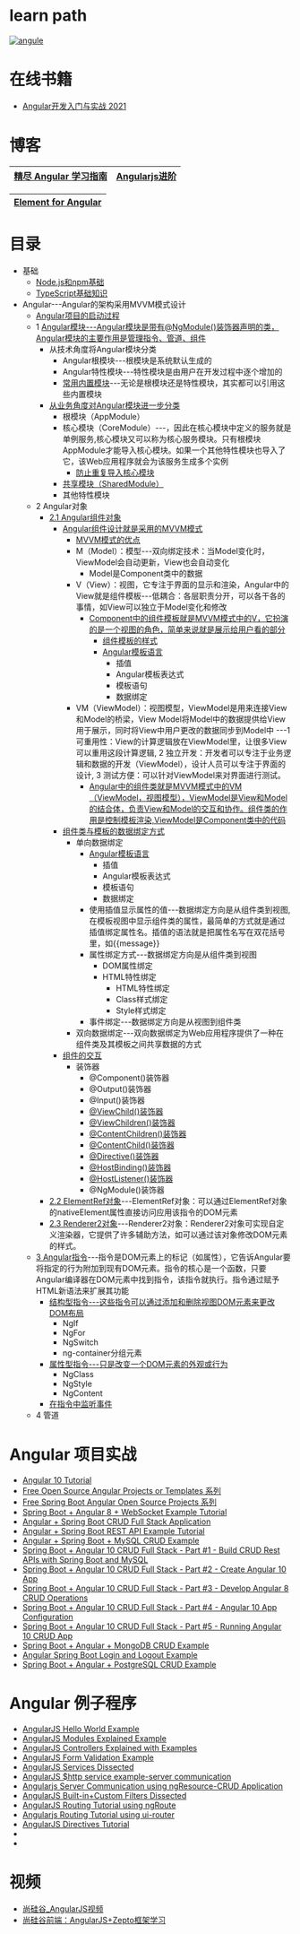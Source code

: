 
# learn path

<a href="https://ibb.co/R6YFQsj"><img src="https://i.ibb.co/FYmr8yH/angule.png" alt="angule" border="0"></a>

# 在线书籍
* [Angular开发入门与实战 2021](https://weread.qq.com/web/reader/7f332f2072462dd67f32c8c)

# 博客

[精尽 Angular 学习指南](http://svip.iocoder.cn/Angular/tutorials/)|[Angularjs进阶](https://www.kancloud.cn/digest/angularjs-sunny1989)|
---|---|

[Element for Angular](https://github.com/ElemeFE/element-angular)|
----|


# 目录
* 基础
  * [Node.js和npm基础 ](https://weread.qq.com/web/reader/7f332f2072462dd67f32c8ck98f3284021498f137082c2e)
  * [TypeScript基础知识](https://weread.qq.com/web/reader/7f332f2072462dd67f32c8ck33e3289021c33e75ff09694)
* Angular---Angular的架构采用MVVM模式设计
  * [Angular项目的启动过程](https://weread.qq.com/web/reader/7f332f2072462dd67f32c8ck64232b60230642e92efb54c)
  * 1 [Angular模块---Angular模块是带有@NgModule()装饰器声明的类，Angular模块的主要作用是管理指令、管道、组件](https://weread.qq.com/web/reader/7f332f2072462dd67f32c8c)
      * 从技术角度将Angular模块分类
        * Angular根模块---根模块是系统默认生成的      
        * Angular特性模块---特性模块是由用户在开发过程中逐个增加的 
        * [常用内置模块](https://weread.qq.com/web/reader/7f332f2072462dd67f32c8ck32b321d024832bb90e89958)---无论是根模块还是特性模块，其实都可以引用这些内置模块
      * [从业务角度对Angular模块进一步分类](https://weread.qq.com/web/reader/7f332f2072462dd67f32c8ckd2d32c50249d2ddea18fb39)
        * 根模块（AppModule）
        * 核心模块（CoreModule）---，因此在核心模块中定义的服务就是单例服务,核心模块又可以称为核心服务模块。只有根模块AppModule才能导入核心模块。如果一个其他特性模块也导入了它，该Web应用程序就会为该服务生成多个实例
          * [防止重复导入核心模块 ](https://weread.qq.com/web/reader/7f332f2072462dd67f32c8ckd2d32c50249d2ddea18fb39)
        * [共享模块（SharedModule）](https://weread.qq.com/web/reader/7f332f2072462dd67f32c8ckd2d32c50249d2ddea18fb39)
        * 其他特性模块 
  * 2 Angular对象
    * [2.1 Angular组件对象](https://weread.qq.com/web/reader/7f332f2072462dd67f32c8ckc0c320a0232c0c7c76d365a)
      * [Angular组件设计就是采用的MVVM模式](https://weread.qq.com/web/reader/7f332f2072462dd67f32c8ckc7432af0210c74d97b01b1c) 
        * [MVVM模式的优点](https://weread.qq.com/web/reader/7f332f2072462dd67f32c8ckc7432af0210c74d97b01b1c) 
        * M（Model）：模型---双向绑定技术：当Model变化时，ViewModel会自动更新，View也会自动变化
          * Model是Component类中的数据
        * V（View）：视图，它专注于界面的显示和渲染，Angular中的View就是组件模板---低耦合：各层职责分开，可以各干各的事情，如View可以独立于Model变化和修改
          * [Component中的组件模板就是MVVM模式中的V，它扮演的是一个视图的角色，简单来说就是展示给用户看的部分](https://weread.qq.com/web/reader/7f332f2072462dd67f32c8ck9a132c802349a1158154a83)
            * [组件模板的样式](https://weread.qq.com/web/reader/7f332f2072462dd67f32c8ckd8232f00235d82c8d161fb2) 
            * [Angular模板语言](https://weread.qq.com/web/reader/7f332f2072462dd67f32c8ck0723244023c072b030ba601)
              * 插值
              * Angular模板表达式
              * 模板语句
              * 数据绑定 
        * VM（ViewModel）：视图模型，ViewModel是用来连接View和Model的桥梁，View Model将Model中的数据提供给View用于展示，同时将View中用户更改的数据同步到Model中 ---1 可重用性：View的计算逻辑放在ViewModel里，让很多View可以重用这段计算逻辑, 2 独立开发：开发者可以专注于业务逻辑和数据的开发（ViewModel），设计人员可以专注于界面的设计, 3 测试方便：可以针对ViewModel来对界面进行测试。
          * [Angular中的组件类就是MVVM模式中的VM（ViewModel，视图模型），ViewModel是View和Model的结合体，负责View和Model的交互和协作。组件类的作用是控制模板渲染,ViewModel是Component类中的代码](https://weread.qq.com/web/reader/7f332f2072462dd67f32c8cka6832360236a684eceeee20) 
      * [组件类与模板的数据绑定方式](https://weread.qq.com/web/reader/7f332f2072462dd67f32c8ckb5332110237b53b3a3d68d2) 
        * 单向数据绑定
          * [Angular模板语言](https://weread.qq.com/web/reader/7f332f2072462dd67f32c8ck0723244023c072b030ba601)
            * 插值
            * Angular模板表达式
            * 模板语句
            * 数据绑定 
          * 使用插值显示属性的值---数据绑定方向是从组件类到视图, 在模板视图中显示组件类的属性，最简单的方式就是通过插值绑定属性名。插值的语法就是把属性名写在双花括号里，如{{message}}
          * 属性绑定方式---数据绑定方向是从组件类到视图
            * DOM属性绑定
            * HTML特性绑定
              * HTML特性绑定
              * Class样式绑定
              * Style样式绑定  
          * 事件绑定---数据绑定方向是从视图到组件类  
        * 双向数据绑定---双向数据绑定为Web应用程序提供了一种在组件类及其模板之间共享数据的方式
      * [组件的交互](https://weread.qq.com/web/reader/7f332f2072462dd67f32c8ck72b327f023972b32a1f7e2d)
        * 装饰器
          * @Component()装饰器
          * @Output()装饰器
          * @Input()装饰器
          * [@ViewChild()装饰器](https://weread.qq.com/web/reader/7f332f2072462dd67f32c8ck44f328c023e44f683a8420b)
          * [@ViewChildren()装饰器](https://weread.qq.com/web/reader/7f332f2072462dd67f32c8ck44f328c023e44f683a8420b)
          * [@ContentChildren()装饰器](https://weread.qq.com/web/reader/7f332f2072462dd67f32c8ck73532580243735b90b45ac8)
          * [@ContentChild()装饰器](https://weread.qq.com/web/reader/7f332f2072462dd67f32c8ck73532580243735b90b45ac8)
          * [@Directive()装饰器](https://weread.qq.com/web/reader/7f332f2072462dd67f32c8cka3f32db0244a3f390d88bb9) 
          * [@HostBinding()装饰器](https://weread.qq.com/web/reader/7f332f2072462dd67f32c8cka3f32db0244a3f390d88bb9)
          * [@HostListener()装饰器](https://weread.qq.com/web/reader/7f332f2072462dd67f32c8cka3f32db0244a3f390d88bb9)
          * @NgModule()装饰器
    * [2.2 ElementRef对象](https://weread.qq.com/web/reader/7f332f2072462dd67f32c8cka3f32db0244a3f390d88bb9)---ElementRef对象：可以通过ElementRef对象的nativeElement属性直接访问应用该指令的DOM元素
    * [2.3 Renderer2对象](https://weread.qq.com/web/reader/7f332f2072462dd67f32c8cka3f32db0244a3f390d88bb9)---Renderer2对象：Renderer2对象可实现自定义渲染器，它提供了许多辅助方法，如可以通过该对象修改DOM元素的样式。
   * [3 Angular指令](https://weread.qq.com/web/reader/7f332f2072462dd67f32c8ckfc432fb0241fc490ca45614)---指令是DOM元素上的标记（如属性），它告诉Angular要将指定的行为附加到现有DOM元素。指令的核心是一个函数，只要Angular编译器在DOM元素中找到指令，该指令就执行。指令通过赋予HTML新语法来扩展其功能
        * [结构型指令---这些指令可以通过添加和删除视图DOM元素来更改DOM布局](https://weread.qq.com/web/reader/7f332f2072462dd67f32c8ck32932b102423295c76ac7d9)
          * NgIf
          * NgFor
          * NgSwitch
          * ng-container分组元素
        * [属性型指令---只是改变一个DOM元素的外观或行为](https://weread.qq.com/web/reader/7f332f2072462dd67f32c8ck73532580243735b90b45ac8)
          * NgClass
          * NgStyle
          * NgContent 
        * [在指令中监听事件](https://weread.qq.com/web/reader/7f332f2072462dd67f32c8cka3f32db0244a3f390d88bb9)
   * 4 管道 
# Angular 项目实战
* [Angular 10 Tutorial](https://www.javaguides.net/p/angular-10-tutorial.html)
* [Free Open Source Angular Projects or Templates 系列](https://www.javaguides.net/2019/04/free-open-source-angular-projects-or-templates.html)
* [Free Spring Boot Angular Open Source Projects 系列](https://www.javaguides.net/2020/06/free-spring-boot-angular-open-source-projects-github.html)
* [Spring Boot + Angular 8 + WebSocket Example Tutorial](https://www.javaguides.net/2019/06/spring-boot-angular-8-websocket-example-tutorial.html)
* [Angular + Spring Boot CRUD Full Stack Application](https://www.youtube.com/playlist?list=PLGRDMO4rOGcNzi3CpBWsCdQSzbjdWWy-f)
* [Angular + Spring Boot REST API Example Tutorial ](https://www.youtube.com/watch?v=_rMAnZIcRiU)
* [Angular + Spring Boot + MySQL CRUD Example](https://www.javaguides.net/2020/07/spring-boot-angular-10-crud-example-tutorial.html)
* [Spring Boot + Angular 10 CRUD Full Stack - Part #1 - Build CRUD Rest APIs with Spring Boot and MySQL](https://www.javaguides.net/2020/07/spring-boot-angular-10-crud-part-1-develop-springboot-crud-rest-apis.html)
* [Spring Boot + Angular 10 CRUD Full Stack - Part #2 - Create Angular 10 App](https://www.javaguides.net/2020/07/spring-boot-angular-10-crud-part-2-create-angular-10-app.html)
* [Spring Boot + Angular 10 CRUD Full Stack - Part #3 - Develop Angular 8 CRUD Operations](https://www.javaguides.net/2020/07/spring-boot-angular-10-crud-part-3-develop-angular-10-crud-operations.html)
* [Spring Boot + Angular 10 CRUD Full Stack - Part #4 - Angular 10 App Configuration](https://www.javaguides.net/2020/07/spring-boot-angular-10-crud-part-4-angular-10-crud-app-configuration.html)
* [Spring Boot + Angular 10 CRUD Full Stack - Part #5 - Running Angular 10 CRUD App](https://www.javaguides.net/2020/07/spring-boot-angular-10-crud-part-5-running-angular-10-crud-app.html)
* [Spring Boot + Angular + MongoDB CRUD Example](https://www.javaguides.net/2021/08/spring-boot-angular-mongodb-crud-example.html)
* [Angular Spring Boot Login and Logout Example](https://www.javaguides.net/2021/08/angular-spring-boot-login-and-logout.html)
* [Spring Boot + Angular + PostgreSQL CRUD Example](https://www.javaguides.net/2021/08/spring-boot-angular-postgresql-crud.html)

# Angular 例子程序
* [AngularJS Hello World Example](http://websystique.com/angularjs/angularjs-hello-world-example/)
* [AngularJS Modules Explained Example](http://websystique.com/angularjs/angularjs-modules-explained/)
* [AngularJS Controllers Explained with Examples](http://websystique.com/angularjs/angularjs-controllers-explained-with-examples/)
* [AngularJS Form Validation Example](http://websystique.com/angularjs/angularjs-form-validation-example/)
* [AngularJS Services Dissected](http://websystique.com/angularjs/angularjs-services-dissected/)
* [AngularJS $http service example-server communication](http://websystique.com/angularjs/angularjs-http-service-example-server-communication/)
* [Angularjs Server Communication using ngResource-CRUD Application](http://websystique.com/angularjs/angularjs-crud-application-using-ngresource/)
* [AngularJS Built-in+Custom Filters Dissected](http://websystique.com/angularjs/angularjs-filters-explained-builtin-custom-filter-example/)
* [AngularJS Routing Tutorial using ngRoute](http://websystique.com/angularjs/angularjs-routing-tutorial-using-ngroute/)
* [Angularjs Routing Tutorial using ui-router](http://websystique.com/angularjs/angularjs-routing-tutorial-using-ui-router/)
* [AngularJS Directives Tutorial](http://websystique.com/angularjs/angularjs-directives-tutorial/)
* []()
* []()


# 视频

* [尚硅谷_AngularJS视频](https://www.bilibili.com/video/av27138197?from=search&seid=14365941790008031585)
* [尚硅谷前端：AngularJS+Zepto框架学习](https://www.bilibili.com/video/av67369734?from=search&seid=1207868749551698080)
